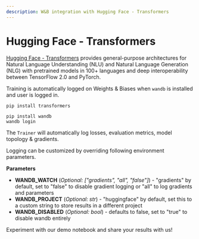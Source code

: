 ```yaml
---
description: W&B integration with Hugging Face - Transformers
---
```


# Hugging Face - Transformers

[Hugging Face - Transformers](https://huggingface.co/transformers/) provides general-purpose architectures for Natural Language Understanding (NLU) and Natural Language Generation (NLG) with pretrained models in 100+ languages and deep interoperability between TensorFlow 2.0 and PyTorch.

Training is automatically logged on Weights & Biases when `wandb` is installed and user is logged in.

```
pip install transformers

pip install wandb
wandb login
```

The `Trainer` will automatically log losses, evaluation metrics, model topology & gradients.

Logging can be customized by overriding following environment parameters.

**Parameters**

* **WANDB_WATCH** (_Optional: ["gradients", "all", "false"]_) - "gradients" by default, set to "false" to disable gradient logging or "all" to log gradients and parameters
* **WANDB_PROJECT** (_Optional: str_) - "huggingface" by default, set this to a custom string to store results in a different project
* **WANDB_DISABLED** (_Optional: bool_) - defaults to false, set to "true" to disable wandb entirely

Experiment with our demo notebook and share your results with us!
